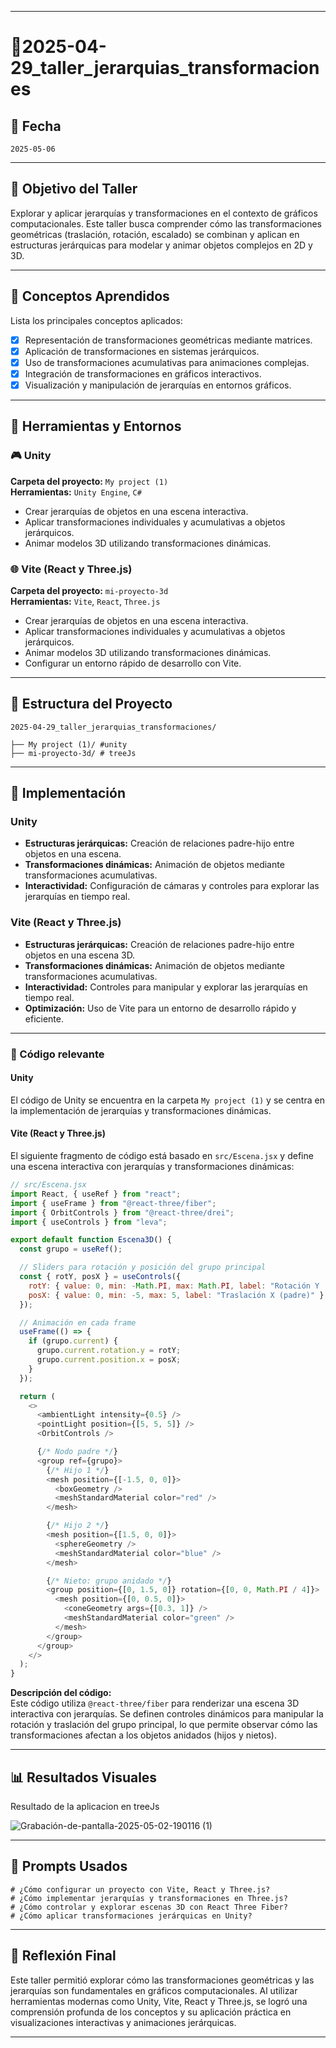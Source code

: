 
---

# 🧪2025-04-29_taller_jerarquias_transformaciones

## 📅 Fecha  
`2025-05-06`  

---

## 🎯 Objetivo del Taller  

Explorar y aplicar jerarquías y transformaciones en el contexto de gráficos computacionales. Este taller busca comprender cómo las transformaciones geométricas (traslación, rotación, escalado) se combinan y aplican en estructuras jerárquicas para modelar y animar objetos complejos en 2D y 3D.  

---

## 🧠 Conceptos Aprendidos  

Lista los principales conceptos aplicados:  

- [x] Representación de transformaciones geométricas mediante matrices.  
- [x] Aplicación de transformaciones en sistemas jerárquicos.  
- [x] Uso de transformaciones acumulativas para animaciones complejas.  
- [x] Integración de transformaciones en gráficos interactivos.  
- [x] Visualización y manipulación de jerarquías en entornos gráficos.  

---

## 🔧 Herramientas y Entornos  

### 🎮 Unity  

**Carpeta del proyecto:** `My project (1)`  
**Herramientas:** `Unity Engine`, `C#`  

- Crear jerarquías de objetos en una escena interactiva.  
- Aplicar transformaciones individuales y acumulativas a objetos jerárquicos.  
- Animar modelos 3D utilizando transformaciones dinámicas.  

### 🌐 Vite (React y Three.js)  

**Carpeta del proyecto:** `mi-proyecto-3d`  
**Herramientas:** `Vite`, `React`, `Three.js`  

- Crear jerarquías de objetos en una escena interactiva.  
- Aplicar transformaciones individuales y acumulativas a objetos jerárquicos.  
- Animar modelos 3D utilizando transformaciones dinámicas.  
- Configurar un entorno rápido de desarrollo con Vite.  

---

## 📁 Estructura del Proyecto  

```
2025-04-29_taller_jerarquias_transformaciones/

├── My project (1)/ #unity
├── mi-proyecto-3d/ # treeJs
```

---

## 🧪 Implementación  

### Unity  

- **Estructuras jerárquicas:** Creación de relaciones padre-hijo entre objetos en una escena.  
- **Transformaciones dinámicas:** Animación de objetos mediante transformaciones acumulativas.  
- **Interactividad:** Configuración de cámaras y controles para explorar las jerarquías en tiempo real.  

### Vite (React y Three.js)  

- **Estructuras jerárquicas:** Creación de relaciones padre-hijo entre objetos en una escena 3D.  
- **Transformaciones dinámicas:** Animación de objetos mediante transformaciones acumulativas.  
- **Interactividad:** Controles para manipular y explorar las jerarquías en tiempo real.  
- **Optimización:** Uso de Vite para un entorno de desarrollo rápido y eficiente.  

---

### 🔹 Código relevante  

#### Unity  

El código de Unity se encuentra en la carpeta `My project (1)` y se centra en la implementación de jerarquías y transformaciones dinámicas.

#### Vite (React y Three.js)  

El siguiente fragmento de código está basado en `src/Escena.jsx` y define una escena interactiva con jerarquías y transformaciones dinámicas:  

```javascript
// src/Escena.jsx
import React, { useRef } from "react";
import { useFrame } from "@react-three/fiber";
import { OrbitControls } from "@react-three/drei";
import { useControls } from "leva";

export default function Escena3D() {
  const grupo = useRef();

  // Sliders para rotación y posición del grupo principal
  const { rotY, posX } = useControls({
    rotY: { value: 0, min: -Math.PI, max: Math.PI, label: "Rotación Y (padre)" },
    posX: { value: 0, min: -5, max: 5, label: "Traslación X (padre)" },
  });

  // Animación en cada frame
  useFrame(() => {
    if (grupo.current) {
      grupo.current.rotation.y = rotY;
      grupo.current.position.x = posX;
    }
  });

  return (
    <>
      <ambientLight intensity={0.5} />
      <pointLight position={[5, 5, 5]} />
      <OrbitControls />

      {/* Nodo padre */}
      <group ref={grupo}>
        {/* Hijo 1 */}
        <mesh position={[-1.5, 0, 0]}>
          <boxGeometry />
          <meshStandardMaterial color="red" />
        </mesh>

        {/* Hijo 2 */}
        <mesh position={[1.5, 0, 0]}>
          <sphereGeometry />
          <meshStandardMaterial color="blue" />
        </mesh>

        {/* Nieto: grupo anidado */}
        <group position={[0, 1.5, 0]} rotation={[0, 0, Math.PI / 4]}>
          <mesh position={[0, 0.5, 0]}>
            <coneGeometry args={[0.3, 1]} />
            <meshStandardMaterial color="green" />
          </mesh>
        </group>
      </group>
    </>
  );
}
```

**Descripción del código:**  
Este código utiliza `@react-three/fiber` para renderizar una escena 3D interactiva con jerarquías. Se definen controles dinámicos para manipular la rotación y traslación del grupo principal, lo que permite observar cómo las transformaciones afectan a los objetos anidados (hijos y nietos).  

---

## 📊 Resultados Visuales  

Resultado de la aplicacion en treeJs


![Grabación-de-pantalla-2025-05-02-190116 (1)](https://github.com/user-attachments/assets/c980beef-4b5a-48bf-8de2-d6f5a10d381b)



---

## 🧩 Prompts Usados  

```text
# ¿Cómo configurar un proyecto con Vite, React y Three.js?
# ¿Cómo implementar jerarquías y transformaciones en Three.js?
# ¿Cómo controlar y explorar escenas 3D con React Three Fiber?
# ¿Cómo aplicar transformaciones jerárquicas en Unity?
```

---

## 💬 Reflexión Final  

Este taller permitió explorar cómo las transformaciones geométricas y las jerarquías son fundamentales en gráficos computacionales. Al utilizar herramientas modernas como Unity, Vite, React y Three.js, se logró una comprensión profunda de los conceptos y su aplicación práctica en visualizaciones interactivas y animaciones jerárquicas.  

--- 
